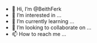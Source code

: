 - 👋 Hi, I’m @BeithFerk
- 👀 I’m interested in ...
- 🌱 I’m currently learning ...
- 💞️ I’m looking to collaborate on ...
- 📫 How to reach me ...

<!---
BeithFerk/BeithFerk is a ✨ special ✨ repository because its `README.md` (this file) appears on your GitHub profile.
You can click the Preview link to take a look at your changes.
--->
